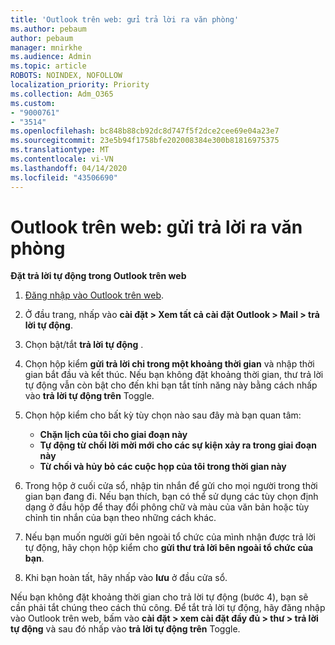 ```yaml
---
title: 'Outlook trên web: gửi trả lời ra văn phòng'
ms.author: pebaum
author: pebaum
manager: mnirkhe
ms.audience: Admin
ms.topic: article
ROBOTS: NOINDEX, NOFOLLOW
localization_priority: Priority
ms.collection: Adm_O365
ms.custom:
- "9000761"
- "3514"
ms.openlocfilehash: bc848b88cb92dc8d747f5f2dce2cee69e04a23e7
ms.sourcegitcommit: 23e5b94f1758bfe202008384e300b81816975375
ms.translationtype: MT
ms.contentlocale: vi-VN
ms.lasthandoff: 04/14/2020
ms.locfileid: "43506690"
---
```

# <a name="outlook-on-the-web-send-out-of-office-replies"></a>Outlook trên web: gửi trả lời ra văn phòng

**Đặt trả lời tự động trong Outlook trên web**

1. [Đăng nhập vào Outlook trên web](https://support.office.com/en-us/article/how-to-sign-in-to-outlook-on-the-web-763fab4d-0138-4814-b450-37fc286bcb79).

2. Ở đầu trang, nhấp vào **cài đặt > Xem tất cả cài đặt Outlook > Mail > trả lời tự động**.

3. Chọn bật/tắt **trả lời tự động** .

4. Chọn hộp kiểm **gửi trả lời chỉ trong một khoảng thời gian** và nhập thời gian bắt đầu và kết thúc. Nếu bạn không đặt khoảng thời gian, thư trả lời tự động vẫn còn bật cho đến khi bạn tắt tính năng này bằng cách nhấp vào **trả lời tự động trên** Toggle.

5. Chọn hộp kiểm cho bất kỳ tùy chọn nào sau đây mà bạn quan tâm:
    - **Chặn lịch của tôi cho giai đoạn này**
    - **Tự động từ chối lời mời mới cho các sự kiện xảy ra trong giai đoạn này**
    - **Từ chối và hủy bỏ các cuộc họp của tôi trong thời gian này**

6. Trong hộp ở cuối cửa sổ, nhập tin nhắn để gửi cho mọi người trong thời gian bạn đang đi. Nếu bạn thích, bạn có thể sử dụng các tùy chọn định dạng ở đầu hộp để thay đổi phông chữ và màu của văn bản hoặc tùy chỉnh tin nhắn của bạn theo những cách khác.

7. Nếu bạn muốn người gửi bên ngoài tổ chức của mình nhận được trả lời tự động, hãy chọn hộp kiểm cho **gửi thư trả lời bên ngoài tổ chức của bạn**.

8. Khi bạn hoàn tất, hãy nhấp vào **lưu** ở đầu cửa sổ.

Nếu bạn không đặt khoảng thời gian cho trả lời tự động (bước 4), bạn sẽ cần phải tắt chúng theo cách thủ công. Để tắt trả lời tự động, hãy đăng nhập vào Outlook trên web, bấm vào **cài đặt > xem cài đặt đầy đủ > thư > trả lời tự động** và sau đó nhấp vào **trả lời tự động trên** Toggle.
